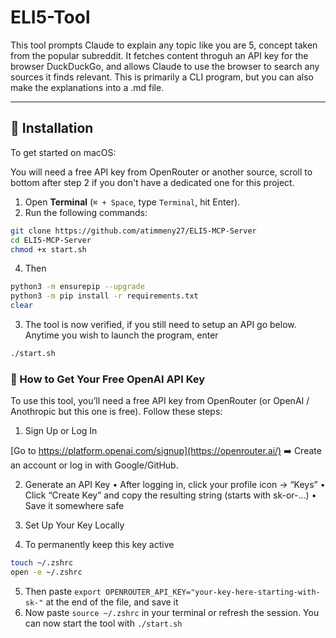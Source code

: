 # ELI5-Tool

This tool prompts Claude to explain any topic like you are 5, concept taken from the popular subreddit. It fetches content throguh an API key for the browser DuckDuckGo, and allows Claude to use the browser to search any sources it finds relevant. This is primarily a CLI program, but you can also make the explanations into a .md file.

---

## 🚀 Installation

To get started on macOS:

You will need a free API key from OpenRouter or another source, scroll to bottom after step 2 if you don't have a dedicated one for this project. 

1. Open **Terminal** (`⌘ + Space`, type `Terminal`, hit Enter).
2. Run the following commands:

```bash
git clone https://github.com/atimmeny27/ELI5-MCP-Server
cd ELI5-MCP-Server
chmod +x start.sh
```

4. Then
```bash
python3 -m ensurepip --upgrade
python3 -m pip install -r requirements.txt
clear
```

3. The tool is now verified, if you still need to setup an API go below. Anytime you wish to launch the program, enter

```bash
./start.sh
```

### 🔑 How to Get Your Free OpenAI API Key

To use this tool, you’ll need a free API key from OpenRouter (or OpenAI / Anothropic but this one is free). Follow these steps:

1. Sign Up or Log In

[Go to https://platform.openai.com/signup](https://openrouter.ai/)
➡️ Create an account or log in with Google/GitHub.

2. Generate an API Key
	•	After logging in, click your profile icon → “Keys”
	•	Click “Create Key” and copy the resulting string (starts with sk-or-...)
	•	Save it somewhere safe

3. Set Up Your Key Locally

4. To permanently keep this key active
```bash
touch ~/.zshrc 
open -e ~/.zshrc 
```
5. Then paste ```export OPENROUTER_API_KEY="your-key-here-starting-with-sk-"``` at the end of the file, and save it
6. Now paste ```source ~/.zshrc``` in your terminal or refresh the session. You can now start the tool with ```./start.sh```
